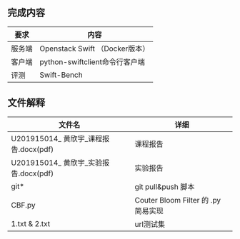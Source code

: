 ## 完成内容

| 要求   | 内容                           |
| ------ | ------------------------------ |
| 服务端 | Openstack Swift （Docker版本） |
| 客户端 | python-swiftclient命令行客户端 |
| 评测   | Swift-Bench                    |

## 文件解释

| 文件名                                | 详细                                |
| ------------------------------------- | ----------------------------------- |
| U201915014_ 黄欣宇_课程报告.docx(pdf) | 课程报告                            |
| U201915014_ 黄欣宇_实验报告.docx(pdf) | 实验报告                            |
| git*                                  | git pull&push 脚本                  |
| CBF.py                                | Couter Bloom Filter 的 .py 简易实现 |
| 1.txt & 2.txt                         | url测试集                           |

